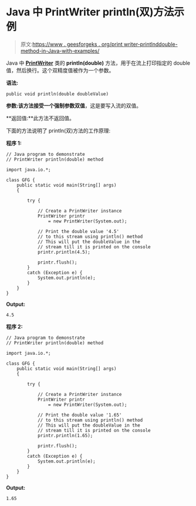 # Java 中 PrintWriter println(双)方法示例

> 原文:[https://www . geesforgeks . org/print writer-printlnddouble-method-in-Java-with-examples/](https://www.geeksforgeeks.org/printwriter-printlndouble-method-in-java-with-examples/)

Java 中 **[PrintWriter](https://www.geeksforgeeks.org/java-io-printprintr-class-java-set-1/)** 类的 **println(double)** 方法，用于在流上打印指定的 double 值，然后换行。这个双精度值被作为一个参数。

**语法:**

```
public void println(double doubleValue)
```

**参数:**该方法接受一个强制参数**双值**，这是要写入流的双值。

**返回值:**此方法不返回值。

下面的方法说明了 println(双)方法的工作原理:

**程序 1:**

```
// Java program to demonstrate
// PrintWriter println(double) method

import java.io.*;

class GFG {
    public static void main(String[] args)
    {

        try {

            // Create a PrintWriter instance
            PrintWriter printr
                = new PrintWriter(System.out);

            // Print the double value '4.5'
            // to this stream using println() method
            // This will put the doubleValue in the
            // stream till it is printed on the console
            printr.println(4.5);

            printr.flush();
        }
        catch (Exception e) {
            System.out.println(e);
        }
    }
}
```

**Output:**

```
4.5

```

**程序 2:**

```
// Java program to demonstrate
// PrintWriter println(double) method

import java.io.*;

class GFG {
    public static void main(String[] args)
    {

        try {

            // Create a PrintWriter instance
            PrintWriter printr
                = new PrintWriter(System.out);

            // Print the double value '1.65'
            // to this stream using println() method
            // This will put the doubleValue in the
            // stream till it is printed on the console
            printr.println(1.65);

            printr.flush();
        }
        catch (Exception e) {
            System.out.println(e);
        }
    }
}
```

**Output:**

```
1.65

```